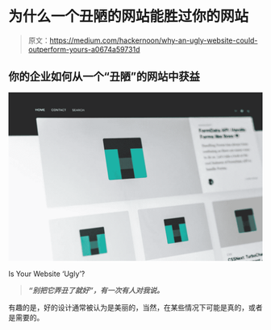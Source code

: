 # 为什么一个丑陋的网站能胜过你的网站

> 原文：<https://medium.com/hackernoon/why-an-ugly-website-could-outperform-yours-a0674a59731d>

## 你的企业如何从一个“丑陋”的网站中获益

![](img/18040015958100ee0591aeac98e6af18.png)

Is Your Website ‘Ugly’?

> ***“别把它弄丑了就好”，有一次有人对我说。***

有趣的是，好的设计通常被认为是美丽的，当然，在某些情况下可能是真的，或者是需要的。